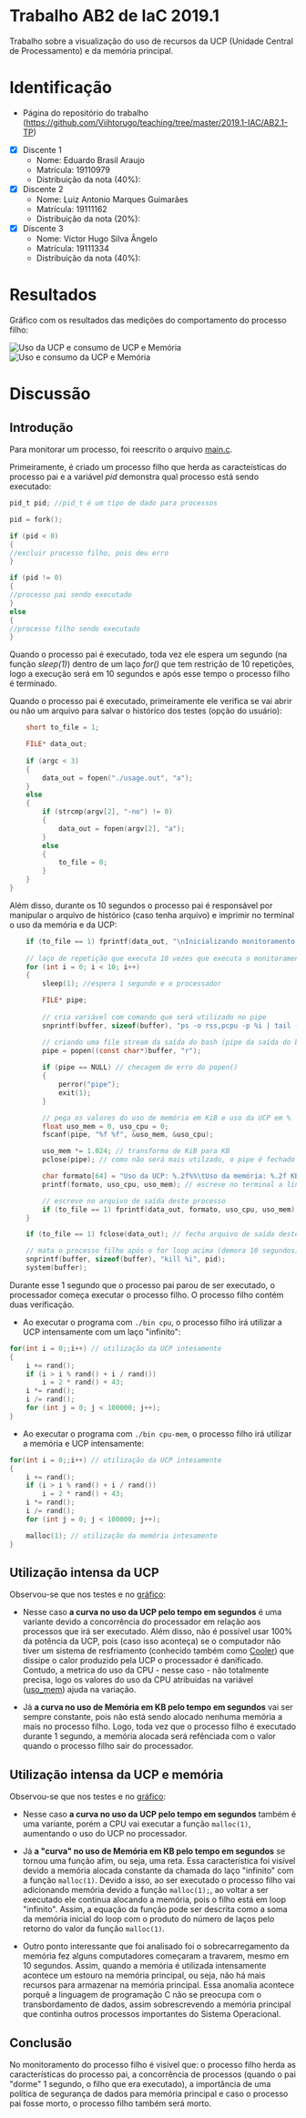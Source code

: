 # Trabalho AB2 de IaC 2019.1

Trabalho sobre a visualização do uso de recursos da UCP (Unidade Central de Processamento) e da memória principal.

# Identificação

* Página do repositório do trabalho (https://github.com/Viihtorugo/teaching/tree/master/2019.1-IAC/AB2.1-TP) 

- [x] Discente 1
	* Nome: Eduardo Brasil Araujo
	* Matrícula: 19110979
	* Distribuição da nota (40%): 
- [x] Discente 2
	* Nome: Luiz Antonio Marques Guimarães
	* Matrícula: 19111162
	* Distribuição da nota (20%): 
- [x] Discente 3
	* Nome: Victor Hugo Silva Ângelo
	* Matrícula: 19111334
	* Distribuição da nota (40%): 
	
# Resultados

Gráfico com os resultados das medições do comportamento do processo filho:

![Uso da UCP e consumo de UCP e Memória](https://github.com/Viihtorugo/teaching/blob/master/2019.1-IAC/AB2.1-TP/src/graphic/cpu(ucp-mem).png)
![Uso e consumo da UCP e Memória](https://github.com/Viihtorugo/teaching/blob/master/2019.1-IAC/AB2.1-TP/src/graphic/cpu-mem(ucp-mem).png)


	


# Discussão

## Introdução

Para monitorar um processo, foi reescrito o arquivo [main.c](https://github.com/Viihtorugo/teaching/blob/master/2019.1-IAC/AB2.1-TP/src/main.c).

Primeiramente, é criado um processo filho que herda as caracteísticas do processo pai e a variável *pid* demonstra qual processo está sendo executado:

```c
pid_t pid; //pid_t é um tipo de dado para processos

pid = fork();

if (pid < 0)
{
//excluir processo filho, pois deu erro
}

if (pid != 0)
{
//processo pai sendo executado
}
else
{
//processo filho sendo executado
}
```

Quando o processo pai é executado, toda vez ele espera um segundo (na função *sleep(1)*) dentro de um laço *for()* que tem restrição de 10 repetições, logo a execução será em 10 segundos e após esse tempo o processo filho é terminado.

Quando o processo pai é executado, primeiramente ele verifica se vai abrir ou não um arquivo para salvar o histórico dos testes (opção do usuário):

```c
	short to_file = 1;

	FILE* data_out;
	
	if (argc < 3)
	{
		data_out = fopen("./usage.out", "a");
	}
	else
	{
		if (strcmp(argv[2], "-no") != 0)
		{
			data_out = fopen(argv[2], "a");
		}
		else 
		{
			to_file = 0;
		}
	}
}
```

Além disso, durante os 10 segundos o processo pai é responsável por manipular o arquivo de histórico (caso tenha arquivo) e imprimir no terminal o uso da memória e da UCP:

```c
	if (to_file == 1) fprintf(data_out, "\nInicializando monitoramento... (1 seg por chamada)\n");
	
	// laço de repetição que executa 10 vezes que executa o monitoramento do processo filho
	for (int i = 0; i < 10; i++)
	{
		sleep(1); //espera 1 segundo e o processador 

		FILE* pipe;
			
		// cria variável com comando que será utilizado no pipe
		snprintf(buffer, sizeof(buffer), "ps -o rss,pcpu -p %i | tail -n1", pid);

		// criando uma file stream da saída do bash (pipe da saída do bash)
		pipe = popen((const char*)buffer, "r");
		
		if (pipe == NULL) // checagem de erro do popen()
		{
			perror("pipe");
			exit(1);
		}

		// pega os valores do uso de memória em KiB e uso da UCP em %
		float uso_mem = 0, uso_cpu = 0;
		fscanf(pipe, "%f %f", &uso_mem, &uso_cpu);

		uso_mem *= 1.024; // transforma de KiB para KB
		pclose(pipe); // como não será mais utilzado, o pipe é fechado

		char formato[64] = "Uso da UCP: %.2f%%\tUso da memória: %.2f KB\n";
		printf(formato, uso_cpu, uso_mem); // escreve no terminal a linha obtida no pipe do bash

		// escreve no arquivo de saída deste processo
		if (to_file == 1) fprintf(data_out, formato, uso_cpu, uso_mem);
	}

	if (to_file == 1) fclose(data_out); // fecha arquivo de saída deste processo

	// mata o processo filho após o for loop acima (demora 10 segundos)
	snprintf(buffer, sizeof(buffer), "kill %i", pid);
	system(buffer);
```

Durante esse 1 segundo que o processo pai parou de ser executado, o processador começa executar o processo filho. O processo filho contém duas verificação.

* Ao executar o programa com `./bin cpu`, o processo filho irá utilizar a UCP intensamente com um laço "infinito":

```c
for(int i = 0;;i++) // utilização da UCP intesamente
{
	i += rand();
	if (i > i % rand() + i / rand())
		i = 2 * rand() + 43;
	i *= rand();
	i /= rand();
	for (int j = 0; j < 100000; j++);
}
```

* Ao executar o programa com `./bin cpu-mem`, o processo filho irá utilizar a  memória e UCP intensamente:
```c
for(int i = 0;;i++) // utilização da UCP intesamente
{
	i += rand();
	if (i > i % rand() + i / rand())
		i = 2 * rand() + 43;
	i *= rand();
	i /= rand();
	for (int j = 0; j < 100000; j++);

	malloc(1); // utilização da memória intesamente
}
```

## Utilização intensa da UCP

Observou-se que nos testes e no [gráfico](https://github.com/Viihtorugo/teaching/blob/master/2019.1-IAC/AB2.1-TP/src/graphic/cpu(ucp-mem).png):
	
* Nesse caso **a curva no uso da UCP pelo tempo em segundos** é uma variante devido a concorrência do processador em relação aos processos que irá ser executado. Além disso, não é possível usar 100% da potência da UCP, pois (caso isso aconteça) se o computador não tiver um sistema de resfriamento (conhecido também como [Cooler](https://pt.wikipedia.org/wiki/Cooler)) que dissipe o calor produzido pela UCP o processador é danificado. Contudo, a metrica do uso da CPU - nesse caso - não totalmente precisa, logo os valores do uso da CPU atribuidas na variável ([uso_mem](https://github.com/Viihtorugo/teaching/blob/master/2019.1-IAC/AB2.1-TP/src/main.c)) ajuda na variação. 
	
* Já **a curva no uso de Memória em KB pelo tempo em segundos** vai ser sempre constante, pois não está sendo alocado nenhuma memória a mais no processo filho. Logo, toda vez que o processo filho é executado durante 1 segundo, a memória alocada será refênciada com o valor quando o processo filho sair do processador.


## Utilização intensa da UCP e memória

Observou-se que nos testes e no [gráfico](https://github.com/Viihtorugo/teaching/blob/master/2019.1-IAC/AB2.1-TP/src/graphic/cpu-mem(ucp-mem).png):
	
* Nesse caso **a curva no uso da UCP pelo tempo em segundos** também é uma variante, porém a CPU vai executar a função `malloc(1)`, aumentando o uso do UCP no processador.
	
* Já **a "curva" no uso de Memória em KB pelo tempo em segundos** se tornou uma função afim, ou seja, uma reta. Essa característica foi visível devido a memória alocada constante da chamada do laço "infinito" com a função `malloc(1)`. Devido a isso, ao ser executado o processo filho vai adicionando memória devido a função `malloc(1);`, ao voltar a ser executado ele continua alocando a memória, pois o filho está em loop "infinito". Assim, a equação da função pode ser descrita como a soma da memória inicial do loop com o produto do número de laços pelo retorno do valor da função `malloc(1)`.

* Outro ponto interessante que foi analisado foi o sobrecarregamento da memória fez alguns computadores começaram a travarem, mesmo em 10 segundos. Assim, quando a memória é utilizada intensamente acontece um estouro na memória principal, ou seja, não há mais recursos para armazenar na memória principal. Essa anomalia acontece porquê a linguagem de programação C não se preocupa com o transbordamento de dados, assim sobrescrevendo a memória principal que continha outros processos importantes do Sistema Operacional.

## Conclusão

No monitoramento do processo filho é visível que: o processo filho herda as características do processo pai, a concorrência de processos (quando o pai "dorme" 1 segundo, o filho que era executado), a importância de uma política de segurança de dados para memória principal e caso o processo pai fosse morto, o processo filho também será morto.

